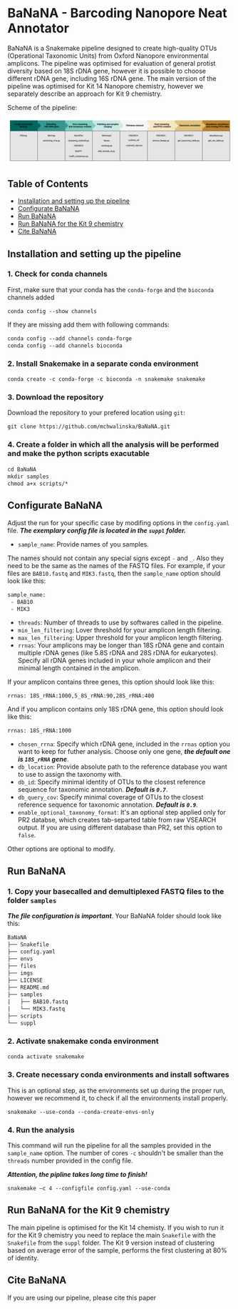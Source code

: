 # BaNaNA - Barcoding Nanopore Neat Annotator

BaNaNA is a Snakemake pipeline designed to create high-quality OTUs (Operational Taxonomic Units) from Oxford Nanopore environmental amplicons. The pipeline was optimised for evaluation of general protist diversity based on 18S rDNA gene, however it is possible to choose different rDNA gene, including 16S rDNA gene. The main version of the pipeline was optimised for Kit 14 Nanopore chemistry, however we separately describe an approach for Kit 9 chemistry. 

Scheme of the pipeline:

![Scheme of the pipeline](imgs/pipeline_scheme.png)


<!--- TOC START -->
Table of Contents
-----------------
- [Installation and setting up the pipeline](#installation-and-setting-up-the-pipeline)
- [Configurate BaNaNA](#configurate-banana)
- [Run BaNaNA](#run-banana)
- [Run BaNaNA for the Kit 9 chemistry](#run-banana-for-the-kit-9-chemistry)
- [Cite BaNaNA](#cite-banana)
<!--- TOC END -->


## Installation and setting up the pipeline

### 1. Check for conda channels

First, make sure that your conda has the `conda-forge` and the `bioconda` channels added

```
conda config --show channels
```

If they are missing add them with following commands:

```
conda config --add channels conda-forge
conda config --add channels bioconda
```

### 2. Install Snakemake in a separate conda environment

```
conda create -c conda-forge -c bioconda -n snakemake snakemake
```

### 3. Download the repository

Download the repository to your prefered location using `git`:

```
git clone https://github.com/mchwalinska/BaNaNA.git
```

### 4. Create a folder in which all the analysis will be performed and make the python scripts exacutable

```
cd BaNaNA
mkdir samples
chmod a+x scripts/*
```


## Configurate BaNaNA

Adjust the run for your specific case by modifing options in the `config.yaml` file. ***The exemplary config file is located in the `suppl` folder.***

* `sample_name`: Provide names of you samples.

The names should not contain any special signs except `-` and `_`. Also they need to be the same as the names of the FASTQ files. For example, if your files are `BAB10.fastq` and `MIK3.fastq`, then the `sample_name` option should look like this:

```
sample_name:
 - BAB10
 - MIK3
```

* `threads`: Number of threads to use by softwares called in the pipeline. 
* `min_len_filtering`: Lover threshold for your amplicon length filtering. 
* `max_len_filtering`: Upper threshold for your amplicon length filtering. 
* `rrnas`: Your amplicons may be longer than 18S rDNA gene and contain multiple rDNA genes (like 5.8S rDNA and 28S rDNA for eukaryotes). Specify all rDNA genes included in your whole amplicon and their minimal length contained in the amplicon.

If your amplicon contains three genes, this option should look like this:

```
rrnas: 18S_rRNA:1000,5_8S_rRNA:90,28S_rRNA:400
```

And if you amplicon contains only 18S rDNA gene, this option should look like this:

```
rrnas: 18S_rRNA:1000
```

* `chosen_rrna`: Specify which rDNA gene, included in the `rrnas` option you want to keep for futher analysis. Choose only one gene, ***the default one is `18S_rRNA` gene***.
* `db_location`: Provide absolute path to the reference database you want to use to assign the taxonomy with.
* `db_id`: Specify minimal identity of OTUs to the closest reference sequence for taxonomic annotation. ***Default is `0.7`***.
* `db_query_cov`: Specify minimal coverage of OTUs to the closest reference sequence for taxonomic annotation. ***Default is `0.9`***.
* `enable_optional_taxonomy_format`: It's an optional step applied only for PR2 databse, which creates tab-separted table from raw VSEARCH output. If you are using different database than PR2, set this option to `false`.

Other options are optional to modify.


## Run BaNaNA

### 1. Copy your basecalled and demultiplexed FASTQ files to the folder `samples`

***The file configuration is important***. Your BaNaNA folder should look like this:

```
BaNaNA
├── Snakefile
├── config.yaml
├── envs
├── files
├── imgs
├── LICENSE
├── README.md
├── samples
|   ├── BAB10.fastq
|   └── MIK3.fastq
├── scripts
└── suppl
```

### 2. Activate snakemake conda environment

```
conda activate snakemake
```

### 3. Create necessary conda environments and install softwares

This is an optional step, as the environments set up during the proper run, however we recommend it, to check if all the environments install properly.

```
snakemake --use-conda --conda-create-envs-only
```

### 4. Run the analysis

This command will run the pipeline for all the samples provided in the `sample_name` option. The number of cores `-c` shouldn't be smaller than the `threads` number provided in the config file.

***Attention, the pipline takes long time to finish!*** 

```
snakemake –c 4 --configfile config.yaml --use-conda
```

## Run BaNaNA for the Kit 9 chemistry

The main pipeline is optimised for the Kit 14 chemisty. If you wish to run it for the Kit 9 chemistry you need to replace the main `Snakefile` with the `Snakefile` from the `suppl` folder. The Kit 9 version instead of clustering based on average error of the sample, performs the first clustering at 80% of identity.  


## Cite BaNaNA

If you are using our pipeline, please cite this paper






